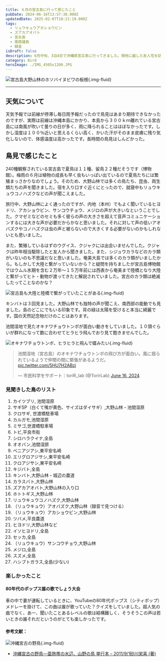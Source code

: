 ```yaml
---
title: ６月の宮古島に行って感じたこと
pubDate: 2024-06-16T13:57:38.000Z
updatedDate: 2025-02-07T18:21:19.000Z
tags:
  - リュウキュウアカショウビン
  - ズアカアオバト
  - 宮古島
  - 南西諸島
  - 録音
isDraft: false
description: 6月中旬、3泊4日で沖縄県宮古島に行ってきました。現地に越した友人宅を訪ねるのと、妻のウィッシュリストNo１番のアカショウビンに出会うためです。
category: Bird
heroImage: ./IMG_4505x1200.JPG
---
```


![宮古島大野山林のホソバイヌビワの板根](https://object-storage.tyo2.conoha.io/v1/nc_2520d9a1_blog-astro-assets/blog-astro-assets/IMG_4505x1200.JPG){.img-fluid}


------

## 天気について

天気予報では前線が停滞し毎日雨予報だったので鳥見はあまり期待できなかったのですが、実際は前線は沖縄本島にかかり、本島から３００ｋｍ離れている宮古島には南風が吹いて曇りの日が多く、雨に降られることはほぼなかったです。しかし湿度は１００％近いと思えるくらい高く、かいた汗がそのまま皮膚に残り気化しないので、体感温度は高かったです。長時間の鳥見はしんどかった。

## 鳥見で感じたこと

240種観察されている宮古島で夏鳥は１１種、留鳥２２種だそうです（博物館）。梅雨の６月は植物の成長も早く虫もいっぱい出ているので夏鳥たちには繁殖まっさかりなのでしょう。そのため、大野山林では多くの鳥たち、昆虫、両生類たちの声を聞きました。宿を入り口すぐ近くにとったので、就寝中もリュウキュウコノハズクなどの声が聞こえました。

旅行中、大野山林によく通ったのですが、内地（本州）でもよく聞いているヒヨドリ、アカショウビン、サンコウチョウ、メジロの声が大きいなということでした。クマゼミなどのセミも多く彼らの声の大きさを超えて音声コミュニケーションするには大きな声が必要だからかなと思いました。それに対して声の低いアオバズクやコノハズクは虫の声と被らないので大きくする必要がないのかもしれないとも思いました。

また、繁殖しているはずのウグイス、クジャクには出会いませんでした。クジャクは昨年相当駆除したと友人から聞きました。また、シジュウカラなどのカラ類がいないのも不思議だなと思いました。奄美大島では多くのカラ類がいましたから。もしかして大陸と繋がっていないから？と疑問を持ちましたが宮古島博物館ではウムル氷期を含む２万年〜１５万年前には西表から奄美まで陸橋となり大陸と繋がってヒト・動物が渡ってきたと解説されていました。宮古のカラ類は絶滅したってことなのかな？



![宮古島も大陸と陸橋で繋がっていたことがある](https://object-storage.tyo2.conoha.io/v1/nc_2520d9a1_blog-astro-assets/blog-astro-assets/IMG_4570x1200.JPG){.img-fluid}

キンバトは３回見ました。大野山林でも独特の声が聞こえ、南西部の能動でも見ました。島のどこにでもいる印象です。背の緑は太陽を受けると本当に綺麗です。国の天然記念物だけのことはあります。

池間湿地で見たオキナワチョウトンボが面白い動きをしていました。１０頭ぐらいが群れになって数に合わせてヒラヒラ飛んでおり見て飽きませんでした。

![オキナワチョウトンボ、ヒラヒラと飛んで蝶みたい](https://object-storage.tyo2.conoha.io/v1/nc_2520d9a1_blog-astro-assets/blog-astro-assets/IMG_4543x1200.JPG){.img-fluid}

<blockquote class="twitter-tweet" data-media-max-width="560">
<p lang="ja" dir="ltr">池間湿地（宮古島）のオキナワチョウトンボの飛び方が面白い。風に揺られているようで仲間の間に緊張があるようだ。 
<a href="https://t.co/5HU7H2ABzj">pic.twitter.com/5HU7H2ABzj</a>
</p>&mdash; 市民科学をサポート｜toriR_lab (@TorirLab) 
<a href="https://twitter.com/TorirLab/status/1802220567518458033?ref_src=twsrc%5Etfw">June 16, 2024</a>
</blockquote>
<script async src="https://platform.twitter.com/widgets.js" charset="utf-8"></script>

### 見聞きした鳥のリスト

1. カイツブリ, 池間湿原
2. サギSP（白くて嘴が黄色、サイズはダイサギ）,大野山林・池間湿原
3. クロサギ, 世渡橋駐車場
4. カルガモ,池間湿原
5. ミサゴ,世渡橋駐車場
6. トビ,平良市街
7. シロハラクイナ,全島
8. オオバン,池間湿原
9. ベニアジアシ,東平安名崎
10. エリグロアジサシ,東平安名崎
11. クロアジサシ,東平安名崎
12. キジバト,全島
13. キンバト,大野山林・城辺の農道
14. カラスバト,大野山林
15. ズアカアオバト,大野山林の入り口
16. ホトトギス,大野山林
17. リュウキュウコノハズク,大野山林
18. （リュウキュウ）アオバズク,大野山林（録音で見つける）
19. （リュウキュウ）アカショウビン,大野山林
20. ツバメ,平良農道
21. ヒヨドリ,大野山林など
22. イソヒヨドリ,全島
23. セッカ,全島
24. （リュウキュウ）サンコウチョウ,大野山林
25. メジロ,全島
26. スズメ,全島
27. ハシブトガラス,全島(少ない)



### 楽しかったこと

#### 80年代のポップス誰の歌でしょう大会

車の中で妻が運転しているときに、YouTubeの80年代ポップス（シティポップ）メドレーを掛けて、この曲は誰が歌っていた？クイズをしていました。超人気の曲でなく、あー、聞いたことあるレベルの歌は結構難しく、そうそうこの声は若いときの誰それだというのがとても楽しかったです。

#### 参考文献：

![沖縄宮古の野鳥](https://object-storage.tyo2.conoha.io/v1/nc_2520d9a1_blog-astro-assets/blog-astro-assets/image-20240616154912846x1200.png){.img-fluid}

- [沖縄宮古の野鳥―亜熱帯の水辺、山野の鳥 単行本 – 2011/9/1砂川栄喜 (著)](https://amzn.to/3VHPeRY)
